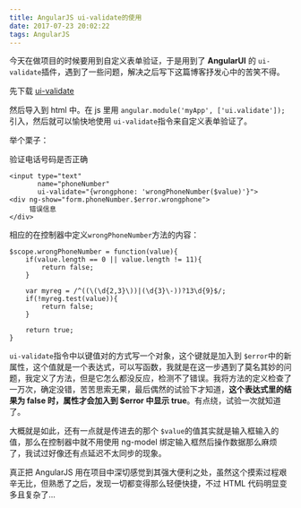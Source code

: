 ```yaml
---
title: AngularJS ui-validate的使用
date: 2017-07-23 20:02:22
tags: AngularJS
---
```

今天在做项目的时候要用到自定义表单验证，于是用到了 **AngularUI** 的 `ui-validate`插件，遇到了一些问题，解决之后写下这篇博客抒发心中的苦笑不得。

先下载 <a href="https://github.com/angular-ui/ui-validate" target="_blank">ui-validate</a>

然后导入到 html 中。在 js 里用
`angular.module('myApp', ['ui.validate']);`引入，然后就可以愉快地使用 `ui-validate`指令来自定义表单验证了。

举个栗子：

验证电话号码是否正确
```
<input type="text"
       name="phoneNumber"
       ui-validate="{wrongphone: 'wrongPhoneNumber($value)'}">
<div ng-show="form.phoneNumber.$error.wrongphone">
     错误信息
</div>
```
相应的在控制器中定义`wrongPhoneNumber`方法的内容：
```
$scope.wrongPhoneNumber = function(value){
    if(value.length == 0 || value.length != 11){
        return false;
    }

    var myreg = /^((\(\d{2,3}\))|(\d{3}\-))?13\d{9}$/;
    if(!myreg.test(value)){
        return false;
    }

    return true;
}
```
`ui-validate`指令中以键值对的方式写一个对象，这个键就是加入到 `$error`中的新属性，这个值就是一个表达式，可以写函数，我就是在这一步遇到了莫名其妙的问题，我定义了方法，但是它怎么都没反应，检测不了错误。我将方法的定义检查了一万次，确定没错，苦苦思索无果，最后偶然的试验下才知道，**这个表达式里的结果为 false 时，属性才会加入到 $error 中显示 true**。有点绕，试验一次就知道了。

大概就是如此，还有一点就是传进去的那个 `$value`的值其实就是输入框输入的值，那么在控制器中就不用使用 ng-model 绑定输入框然后操作数据那么麻烦了，我试过好像还有点延迟不太同步的现象。

真正把 AngularJS 用在项目中深切感觉到其强大便利之处，虽然这个摸索过程艰辛无比，但熟悉了之后，发现一切都变得那么轻便快捷，不过 HTML 代码明显变多且复杂了...
